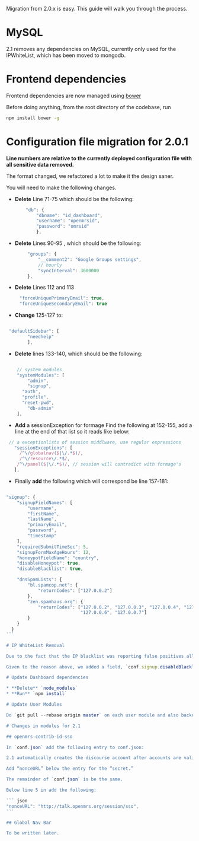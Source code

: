 Migration from 2.0.x is easy. This guide will walk you through the process.

# MySQL

2.1 removes any dependencies on MySQL, currently only used for the IPWhiteList, which has been moved to mongodb.

# Frontend dependencies
Frontend dependencies are now managed using [bower](http://bower.io/)

Before doing anything, from the root directory of the codebase, run

```sh
npm install bower -g
```

# Configuration file migration for 2.0.1
**Line numbers are relative to the currently deployed configuration file with all sensitive data removed.**

The format changed, we refactored a lot to make it the design saner.

You will need to make the following changes.

* **Delete** Line 71-75 which should be the following:

    ```javascript
        "db": {
            "dbname": "id_dashboard",
            "username": "openmrsid",
            "password": "omrsid"
            },
    ```

* **Delete** Lines 90-95 , which should be the following:


```javascript
        "groups": {
            "__comment2": "Google Groups settings",
            // hourly
            "syncInterval": 3600000
        },

```


* **Delete** Lines 112 and 113



```javascript
     "forceUniquePrimaryEmail": true,
     "forceUniqueSecondaryEmail": true
```

* **Change** 125-127 to:

```javascript

 "defaultSidebar": [
        "needhelp"
        ],
```

* **Delete** lines 133-140, which should be the following:

```javascript

    // system modules
    "systemModules": [
        "admin",
        "signup",
      "auth",
      "profile",
      "reset-pwd",
        "db-admin"
    ],

```

* **Add** a sessionException for formage
Find the following at 152-155, add a line at the end of that list so it reads like below:

```javascript
 // a exceptionlists of session middlware, use regular expressions
   "sessionExceptions": [
     /^\/globalnav($|\/.*$)/,
     /^\/resource\/.*$/,
    /^\/panel($|\/.*$)/, // session will contradict with formage's
   ],

```

* Finally **add** the following which will correspond be line 157-181:

````javascript

"signup": {
    "signupFieldNames": [
        "username",
        "firstName",
        "lastName",
        "primaryEmail",
        "password",
        "timestamp"
    ],
    "requiredSubmitTimeSec": 5,
    "signupFormMaxAgeHours": 12,
    "honeypotFieldName": "country",
    "disableHoneypot": true,
    "disableBlacklist": true,

    "dnsSpamLists": {
        "bl.spamcop.net": {
            "returnCodes": ["127.0.0.2"]
        },
        "zen.spamhaus.org": {
            "returnCodes": ["127.0.0.2", "127.0.0.3", "127.0.0.4", "127.0.0.5",
                            "127.0.0.6", "127.0.0.7"]
        }
    }
  }
```

# IP WhiteList Removal

Due to the fact that the IP blacklist was reporting false positives all the time and did little to prevent spammers, we are disabling it by default. See this [talk post](https://talk.openmrs.org/t/proposing-to-remove-ip-blacklist-in-dashboard/2264) for details. The final configuration file change does this.

Given to the reason above, we added a field, `conf.signup.disableBlacklist` ,in the `app/conf.js` file, and all you need is to turn that on. The old database can be safely trashed.

# Update Dashboard dependencies

* **Delete** `node_modules`
* **Run** `npm install`

# Update User Modules

Do `git pull --rebase origin master` on each user module and also backup and delete `node_modules` and then run `npm install`

# Changes in modules for 2.1

## openmrs-contrib-id-sso

In `conf.json` add the following entry to conf.json:

2.1 automatically creates the discourse account after accounts are validated.

Add “nonceURL” below the entry for the “secret.”

The remainder of `conf.json` is be the same.

Below line 5 in add the following:

``` json
"nonceURL": "http://talk.openmrs.org/session/sso",
```

## Global Nav Bar

To be written later.

